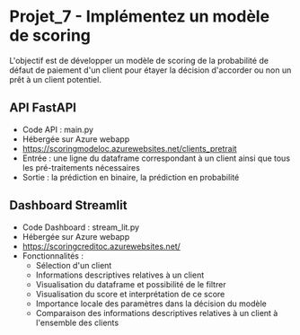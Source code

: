 # Projet_7 - Implémentez un modèle de scoring

L'objectif est de développer un modèle de scoring de la probabilité de défaut de paiement d'un client pour étayer la décision d'accorder ou non un prêt à un client potentiel.

## API FastAPI
- Code API : main.py
- Hébergée sur Azure webapp
- https://scoringmodeloc.azurewebsites.net/clients_pretrait
- Entrée : une ligne du dataframe correspondant à un client ainsi que tous les pré-traitements nécessaires
- Sortie : la prédiction en binaire, la prédiction en probabilité

## Dashboard Streamlit
- Code Dashboard : stream_lit.py
- Hébergée sur Azure webapp
- https://scoringcreditoc.azurewebsites.net/
- Fonctionnalités :
    - Sélection d'un client
    - Informations descriptives relatives à un client
    - Visualisation du dataframe et possibilité de le filtrer
    - Visualisation du score et interprétation de ce score
    - Importance locale des paramètres dans la décision du modèle
    - Comparaison des informations descriptives relatives à un client à l'ensemble des clients



